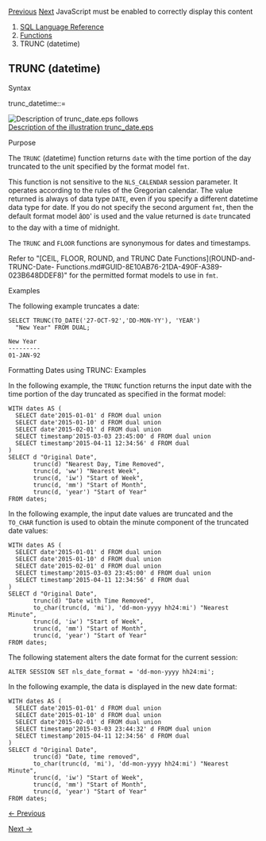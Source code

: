 [Previous](TRIM.md) [Next](trunc-interval.md) JavaScript must be enabled
to correctly display this content

  1. [SQL Language Reference ](index.md)
  2. [Functions](Functions.md)
  3. TRUNC (datetime) 

## TRUNC (datetime)

Syntax

trunc_datetime::=

![Description of trunc_date.eps
follows](https://docs.oracle.com/en/database/oracle/oracle-database/23/sqlrf/img/trunc_date.gif)  
[Description of the illustration trunc_date.eps](img_text/trunc_date.md)

Purpose

The `TRUNC` (datetime) function returns `date` with the time portion of the
day truncated to the unit specified by the format model `fmt`.

This function is not sensitive to the `NLS_CALENDAR` session parameter. It
operates according to the rules of the Gregorian calendar. The value returned
is always of data type `DATE`, even if you specify a different datetime data
type for date. If you do not specify the second argument `fmt`, then the
default format model â`DD`' is used and the value returned is `date`
truncated to the day with a time of midnight.

The `TRUNC` and `FLOOR` functions are synonymous for dates and timestamps.

Refer to "[CEIL, FLOOR, ROUND, and TRUNC Date Functions](ROUND-and-TRUNC-Date-
Functions.md#GUID-8E10AB76-21DA-490F-A389-023B648DDEF8)" for the permitted
format models to use in `fmt`.

Examples

The following example truncates a date:

    
    
    SELECT TRUNC(TO_DATE('27-OCT-92','DD-MON-YY'), 'YEAR')
      "New Year" FROM DUAL;
     
    New Year
    ---------
    01-JAN-92 

Formatting Dates using TRUNC: Examples

In the following example, the `TRUNC` function returns the input date with the
time portion of the day truncated as specified in the format model:

    
    
    WITH dates AS (   
      SELECT date'2015-01-01' d FROM dual union   
      SELECT date'2015-01-10' d FROM dual union   
      SELECT date'2015-02-01' d FROM dual union   
      SELECT timestamp'2015-03-03 23:45:00' d FROM dual union   
      SELECT timestamp'2015-04-11 12:34:56' d FROM dual    
    )   
    SELECT d "Original Date",   
           trunc(d) "Nearest Day, Time Removed",   
           trunc(d, 'ww') "Nearest Week", 
           trunc(d, 'iw') "Start of Week",   
           trunc(d, 'mm') "Start of Month",   
           trunc(d, 'year') "Start of Year"   
    FROM dates;
    

In the following example, the input date values are truncated and the
`TO_CHAR` function is used to obtain the minute component of the truncated
date values:

    
    
    WITH dates AS (   
      SELECT date'2015-01-01' d FROM dual union   
      SELECT date'2015-01-10' d FROM dual union   
      SELECT date'2015-02-01' d FROM dual union   
      SELECT timestamp'2015-03-03 23:45:00' d FROM dual union   
      SELECT timestamp'2015-04-11 12:34:56' d FROM dual    
    )   
    SELECT d "Original Date",   
           trunc(d) "Date with Time Removed",   
           to_char(trunc(d, 'mi'), 'dd-mon-yyyy hh24:mi') "Nearest Minute",   
           trunc(d, 'iw') "Start of Week",   
           trunc(d, 'mm') "Start of Month",   
           trunc(d, 'year') "Start of Year"  
    FROM dates;
    

The following statement alters the date format for the current session:

    
    
    ALTER SESSION SET nls_date_format = 'dd-mon-yyyy hh24:mi';

In the following example, the data is displayed in the new date format:

    
    
    WITH dates AS (   
      SELECT date'2015-01-01' d FROM dual union   
      SELECT date'2015-01-10' d FROM dual union   
      SELECT date'2015-02-01' d FROM dual union   
      SELECT timestamp'2015-03-03 23:44:32' d FROM dual union   
      SELECT timestamp'2015-04-11 12:34:56' d FROM dual    
    )   
    SELECT d "Original Date",   
           trunc(d) "Date, time removed",   
           to_char(trunc(d, 'mi'), 'dd-mon-yyyy hh24:mi') "Nearest Minute",   
           trunc(d, 'iw') "Start of Week",   
           trunc(d, 'mm') "Start of Month",   
           trunc(d, 'year') "Start of Year"   
    FROM dates;
    


[← Previous](TRIM.md)

[Next →](trunc-interval.md)
